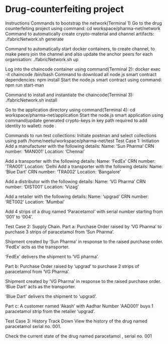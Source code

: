 # Drug-counterfeiting project

Instructions
Commands to bootstrap the network(Terminal 1)
Go to the drug counterfeiting project using command:
 cd workspace/pharma-net/network 
Command to automatically create crypto-material and channel artifacts:
 ./fabricNetwork.sh generate


Command to automatically start docker containers, to create channel, to make peers join the channel and also update the anchor peers for each organisation:
./fabricNetwork.sh up


Log into the chaincode container using command(Terminal 2):
         docker exec -it chaincode /bin/bash
Command to download all  node.js smart contract dependencies:
 npm install 
Start the node.js smart contract using command:
 npm run start-man

 Command to install and instantiate the chaincode(Terminal 3):
 ./fabricNetwork.sh install 

Go to the application directory using command(Terminal 4):
 cd workspace/pharma-net/application 
Start the node.js smart application using command(update generated crypto-keys in key path required to add identity to wallet):
node .

Commands to run test collections:
Initiate postman and select collections using path
/home/neetu/workspace/pharma-net/test
Test Case 1: Initiation
Add a manufacturer with the following details: Name: ‘Sun Pharma’ CRN number: ‘MAN001’ Location: ‘Chennai’

Add a transporter with the following details: Name: ‘FedEx’ CRN number: ‘TRA001’ Location: ‘Delhi 
Add a transporter with the following details: Name: ‘Blue Dart’ CRN number: ‘TRA002’ Location: ‘Bangalore’

Add a distributor with the following details: Name: ‘VG Pharma’ CRN number: ‘DIST001’ Location: ‘Vizag’

Add a retailer with the following details: Name: ‘upgrad’ CRN number: ‘RET002’ Location: ‘Mumbai’

Add 4 strips of a drug named ‘Paracetamol’ with serial number starting from ‘001’ to ‘004’.




Test Case 2: Supply Chain.
Part a: Purchase Order raised by ‘VG Pharma’ to purchase 3 strips of paracetamol from ‘Sun Pharma’. 

Shipment created by ‘Sun Pharma’ in response to the raised purchase order. ‘FedEx’ acts as the transporter.

‘FedEx’ delivers the shipment to ‘VG pharma’.

Part b: Purchase Order raised by ‘upgrad’ to purchase 2 strips of paracetamol from ‘VG Pharma’.


Shipment created by ‘VG Pharma’ in response to the raised purchase order. ‘Blue Dart’ acts as the transporter.

‘Blue Dart’ delivers the shipment to ‘upgrad’.

Part c: A customer named ‘Akash’ with Aadhar Number 'AAD001' buys 1 paracetamol strip from the retailer ‘upgrad’.

Test Case 3: History Track Down
View the history of the drug named paracetamol serial no. 001. 

Check the current state of the drug named paracetamol , serial no. 001




